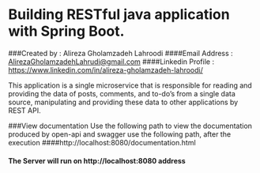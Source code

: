 # Building RESTful java application  with Spring Boot.
###Created by : Alireza Gholamzadeh Lahroodi
####Email Address : AlirezaGholamzadehLahrudi@gmail.com
####Linkedin Profile : https://www.linkedin.com/in/alireza-gholamzadeh-lahroodi/

This application is a single microservice that is responsible for reading and providing the data of posts,
comments, and to-do’s from a single data source, manipulating and providing these data to other
applications by REST API.

###View documentation
Use the following path to view the documentation produced by open-api and 
swagger use the following path, after the execution
####http://localhost:8080/documentation.html

#### The Server will run on http://localhost:8080 address
